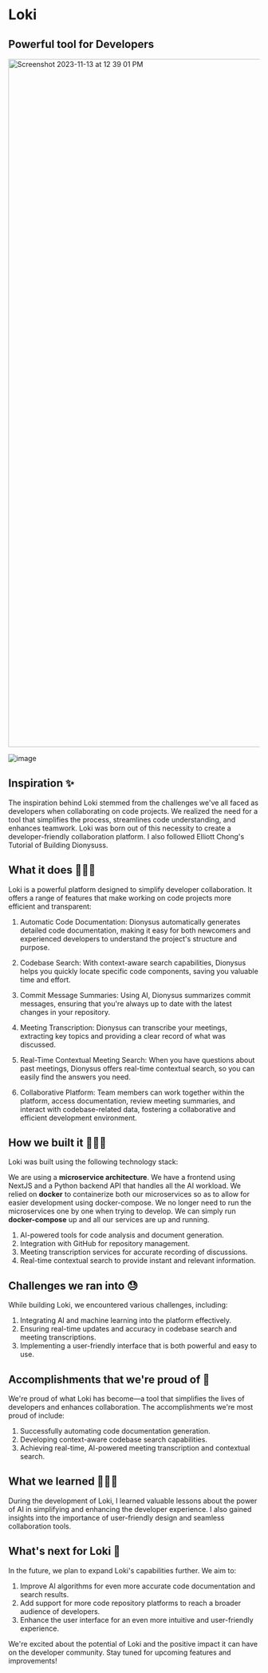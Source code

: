 # Loki 
## Powerful tool for Developers

<img width="1380" alt="Screenshot 2023-11-13 at 12 39 01 PM" src="https://github.com/Elliott-Chong/Dionysuss/assets/77007117/ab121d25-1884-44ca-9323-73db0b491f07">

![image](https://github.com/Elliott-Chong/Dionysuss/assets/77007117/5419b27c-e6a3-4da6-9902-caf140536652)

## Inspiration ✨

The inspiration behind Loki stemmed from the challenges we've all faced as developers when collaborating on code projects. We realized the need for a tool that simplifies the process, streamlines code understanding, and enhances teamwork. Loki was born out of this necessity to create a developer-friendly collaboration platform. I also followed Elliott Chong's Tutorial of Building Dionysuss.

## What it does 🧑🏻‍💻

Loki is a powerful platform designed to simplify developer collaboration. It offers a range of features that make working on code projects more efficient and transparent:

1. Automatic Code Documentation: Dionysus automatically generates detailed code documentation, making it easy for both newcomers and experienced developers to understand the project's structure and purpose.

2. Codebase Search: With context-aware search capabilities, Dionysus helps you quickly locate specific code components, saving you valuable time and effort.

3. Commit Message Summaries: Using AI, Dionysus summarizes commit messages, ensuring that you're always up to date with the latest changes in your repository.

4. Meeting Transcription: Dionysus can transcribe your meetings, extracting key topics and providing a clear record of what was discussed.

5. Real-Time Contextual Meeting Search: When you have questions about past meetings, Dionysus offers real-time contextual search, so you can easily find the answers you need.

6. Collaborative Platform: Team members can work together within the platform, access documentation, review meeting summaries, and interact with codebase-related data, fostering a collaborative and efficient development environment.

## How we built it 👷🏼‍♂️

Loki was built using the following technology stack:

We are using a **microservice architecture**. We have a frontend using NextJS and a Python backend API that handles all the AI workload. We relied on **docker** to containerize both our microservices so as to allow for easier development using docker-compose. We no longer need to run the microservices one by one when trying to develop. We can simply run **docker-compose** up and all our services are up and running.

1. AI-powered tools for code analysis and document generation.
2. Integration with GitHub for repository management.
3. Meeting transcription services for accurate recording of discussions.
4. Real-time contextual search to provide instant and relevant information.


## Challenges we ran into 😓

While building Loki, we encountered various challenges, including:

1. Integrating AI and machine learning into the platform effectively.
2. Ensuring real-time updates and accuracy in codebase search and meeting transcriptions.
3. Implementing a user-friendly interface that is both powerful and easy to use.

## Accomplishments that we're proud of 👏

We're proud of what Loki has become—a tool that simplifies the lives of developers and enhances collaboration. The accomplishments we're most proud of include:

1. Successfully automating code documentation generation.
2. Developing context-aware codebase search capabilities.
3. Achieving real-time, AI-powered meeting transcription and contextual search.

## What we learned 👩🏼‍🎓

During the development of Loki, I learned valuable lessons about the power of AI in simplifying and enhancing the developer experience. I also gained insights into the importance of user-friendly design and seamless collaboration tools.

## What's next for Loki 🔮

In the future, we plan to expand Loki's capabilities further. We aim to:

1. Improve AI algorithms for even more accurate code documentation and search results.
2. Add support for more code repository platforms to reach a broader audience of developers.
3. Enhance the user interface for an even more intuitive and user-friendly experience.

We're excited about the potential of Loki and the positive impact it can have on the developer community. Stay tuned for upcoming features and improvements!
